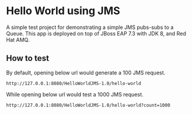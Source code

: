 # Hello World using JMS

A simple test project for demonstrating a simple JMS pubs-subs to a Queue. This app is deployed on top of JBoss EAP 7.3 with JDK 8, and Red Hat AMQ.

## How to test

By default, opening below url would generate a 100 JMS request.
```
http://127.0.0.1:8080/HelloWorldJMS-1.0/hello-world
```

While opening below url would test a 1000 JMS request.
```
http://127.0.0.1:8080/HelloWorldJMS-1.0/hello-world?count=1000
```